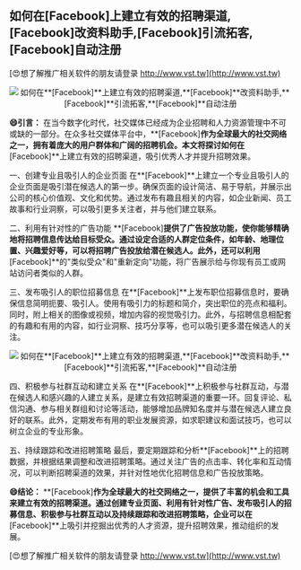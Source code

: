 ## **如何在**[Facebook]**上建立有效的招聘渠道,**[Facebook]**改资料助手,**[Facebook]**引流拓客,**[Facebook]**自动注册**

[😍想了解推广相关软件的朋友请登录 http://www.vst.tw](http://www.vst.tw)

 <center><img src="https://vst.tw/MP4/tuiguang/png/6.png" alt="如何在**[Facebook]**上建立有效的招聘渠道,**[Facebook]**改资料助手,**[Facebook]**引流拓客,**[Facebook]**自动注册"></center>

**😄引言：**
在当今数字化时代，社交媒体已经成为企业招聘和人力资源管理中不可或缺的一部分。在众多社交媒体平台中，**[Facebook]**作为全球最大的社交网络之一，拥有着庞大的用户群体和广阔的招聘机会。本文将探讨如何在**[Facebook]**上建立有效的招聘渠道，吸引优秀人才并提升招聘效果。

一、创建专业且吸引人的企业页面
在**[Facebook]**上建立一个专业且吸引人的企业页面是吸引潜在候选人的第一步。确保页面的设计简洁、易于导航，并展示出公司的核心价值观、文化和优势。通过发布有趣且相关的内容，如企业新闻、员工故事和行业洞察，可以吸引更多关注者，并与他们建立联系。

二、利用有针对性的广告功能
**[Facebook]**提供了广告投放功能，使你能够精确地将招聘信息传达给目标受众。通过设定合适的人群定位条件，如年龄、地理位置、兴趣爱好等，可以将招聘广告投放给潜在候选人。此外，还可以利用**[Facebook]**的"类似受众"和"重新定向"功能，将广告展示给与你现有员工或网站访问者类似的人群。

三、发布吸引人的职位招募信息
在**[Facebook]**上发布职位招募信息时，要确保信息简明扼要、吸引人。使用有吸引力的标题和简介，突出职位的亮点和福利。同时，附上相关的图像或视频，增加内容的视觉吸引力。此外，与招聘信息相配套的有趣和有用的内容，如行业洞察、技巧分享等，也可以吸引更多潜在候选人的关注。

 <center><img src="https://vst.tw/MP4/tuiguang/png/4.png" alt="如何在**[Facebook]**上建立有效的招聘渠道,**[Facebook]**改资料助手,**[Facebook]**引流拓客,**[Facebook]**自动注册"></center>

四、积极参与社群互动和建立关系
在**[Facebook]**上积极参与社群互动，与潜在候选人和感兴趣的人建立关系，是建立有效招聘渠道的重要一环。回复评论、私信沟通、参与相关群组和讨论等活动，能够增加品牌知名度并与潜在候选人建立良好的联系。此外，定期发布有用的职业发展资源，如求职建议和面试技巧，也可以树立企业的专业形象。

五、持续跟踪和改进招聘策略
最后，要定期跟踪和分析**[Facebook]**上的招聘数据，并根据结果调整和改进招聘策略。通过关注广告的点击率、转化率和互动情况，可以判断招聘渠道的效果，并针对性地优化招聘信息和广告投放策略。

**😄结论：**
**[Facebook]**作为全球最大的社交网络之一，提供了丰富的机会和工具来建立有效的招聘渠道。通过创建专业页面、利用有针对性广告、发布吸引人的招募信息、积极参与社群互动以及持续跟踪和改进招聘策略，企业可以在**[Facebook]**上吸引并挖掘出优秀的人才资源，提升招聘效果，推动组织的发展。

[😍想了解推广相关软件的朋友请登录 http://www.vst.tw](http://www.vst.tw)



